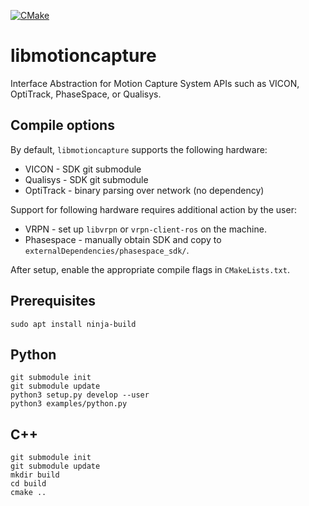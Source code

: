 [![CMake](https://github.com/USC-ACTLab/libmotioncapture/actions/workflows/cmake.yml/badge.svg?branch=master)](https://github.com/USC-ACTLab/libmotioncapture/actions/workflows/cmake.yml)

# libmotioncapture
Interface Abstraction for Motion Capture System APIs such as VICON, OptiTrack, PhaseSpace, or Qualisys.

## Compile options
By default, `libmotioncapture` supports the following hardware:

- VICON - SDK git submodule
- Qualisys - SDK git submodule
- OptiTrack - binary parsing over network (no dependency)

Support for following hardware requires additional action by the user:

- VRPN - set up `libvrpn` or `vrpn-client-ros` on the machine.
- Phasespace - manually obtain SDK and copy to `externalDependencies/phasespace_sdk/`.

After setup, enable the appropriate compile flags in `CMakeLists.txt`.

## Prerequisites

```
sudo apt install ninja-build
```

## Python

```
git submodule init
git submodule update
python3 setup.py develop --user
python3 examples/python.py
```

## C++

```
git submodule init
git submodule update
mkdir build
cd build
cmake ..
```